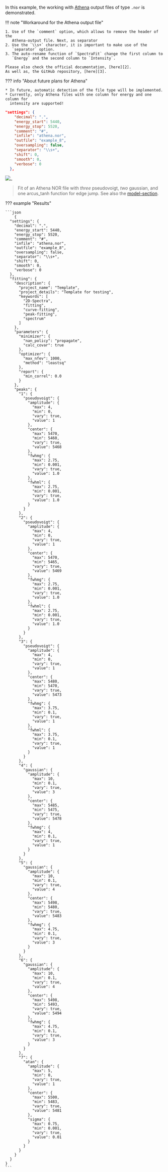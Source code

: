 In this example, the working with [Athena][1] output files of type `.nor` is
demonstrated.

!!! note "Workaround for the Athena output file"

    1. Use of the `comment` option, which allows to remove the header of the
       Athena-output file. Next, as separator
    2. Use the `\\s+` character, it is important to make use of the
       `separator` option.
    3. The auto-rename function of `SpectraFit` change the first column to
       `Energy` and the second column to `Intensity`.

    Please also check the official documentation, [here][2].
    As well as, the GitHub repository, [here][3].

??? info "About future plans for Athena"

    * In future, automatic detection of the file type will be implemented.
    * Currently, only Athena files with one column for energy and one column for
      intensity are supported!

```json
"settings": {
    "decimal": ".",
    "energy_start": 5440,
    "energy_stop": 5520,
    "comment": "#",
    "infile": "athena.nor",
    "outfile": "example_8",
    "oversampling": false,
    "separator": "\\s+",
    "shift": 0,
    "smooth": 0,
    "verbose": 0
  },
```

![_](images/Figure_8.png)

> Fit of an Athena NOR file with _three_ pseudovoigt, _two_ gaussian, and one
> arcus_tanh function for edge jump. See also the [model-section][3].

??? example "Results"

    ```json
        {
      "settings": {
        "decimal": ".",
        "energy_start": 5440,
        "energy_stop": 5520,
        "comment": "#",
        "infile": "athena.nor",
        "outfile": "example_8",
        "oversampling": false,
        "separator": "\\s+",
        "shift": 0,
        "smooth": 0,
        "verbose": 0
      },
      "fitting": {
        "description": {
          "project_name": "Template",
          "project_details": "Template for testing",
          "keywords": [
            "2D-Spectra",
            "fitting",
            "curve-fitting",
            "peak-fitting",
            "spectrum"
          ]
        },
        "parameters": {
          "minimizer": {
            "nan_policy": "propagate",
            "calc_covar": true
          },
          "optimizer": {
            "max_nfev": 1000,
            "method": "leastsq"
          },
          "report": {
            "min_correl": 0.0
          }
        },
        "peaks": {
          "1": {
            "pseudovoigt": {
              "amplitude": {
                "max": 4,
                "min": 0,
                "vary": true,
                "value": 1
              },
              "center": {
                "max": 5470,
                "min": 5460,
                "vary": true,
                "value": 5468
              },
              "fwhmg": {
                "max": 2.75,
                "min": 0.001,
                "vary": true,
                "value": 1.0
              },
              "fwhml": {
                "max": 2.75,
                "min": 0.001,
                "vary": true,
                "value": 1.0
              }
            }
          },
          "2": {
            "pseudovoigt": {
              "amplitude": {
                "max": 4,
                "min": 0,
                "vary": true,
                "value": 1
              },
              "center": {
                "max": 5470,
                "min": 5465,
                "vary": true,
                "value": 5469
              },
              "fwhmg": {
                "max": 2.75,
                "min": 0.001,
                "vary": true,
                "value": 1.0
              },
              "fwhml": {
                "max": 2.75,
                "min": 0.001,
                "vary": true,
                "value": 1.0
              }
            }
          },
          "3": {
            "pseudovoigt": {
              "amplitude": {
                "max": 4,
                "min": 0,
                "vary": true,
                "value": 1
              },
              "center": {
                "max": 5480,
                "min": 5470,
                "vary": true,
                "value": 5473
              },
              "fwhmg": {
                "max": 3.75,
                "min": 0.1,
                "vary": true,
                "value": 1
              },
              "fwhml": {
                "max": 3.75,
                "min": 0.1,
                "vary": true,
                "value": 1
              }
            }
          },
          "4": {
            "gaussian": {
              "amplitude": {
                "max": 10,
                "min": 0.1,
                "vary": true,
                "value": 3
              },
              "center": {
                "max": 5485,
                "min": 5475,
                "vary": true,
                "value": 5478
              },
              "fwhmg": {
                "max": 4,
                "min": 0.1,
                "vary": true,
                "value": 1
              }
            }
          },
          "5": {
            "gaussian": {
              "amplitude": {
                "max": 10,
                "min": 0.1,
                "vary": true,
                "value": 4
              },
              "center": {
                "max": 5498,
                "min": 5480,
                "vary": true,
                "value": 5483
              },
              "fwhmg": {
                "max": 4.75,
                "min": 0.1,
                "vary": true,
                "value": 3
              }
            }
          },
          "6": {
            "gaussian": {
              "amplitude": {
                "max": 10,
                "min": 0.1,
                "vary": true,
                "value": 4
              },
              "center": {
                "max": 5498,
                "min": 5493,
                "vary": true,
                "value": 5494
              },
              "fwhmg": {
                "max": 4.75,
                "min": 0.1,
                "vary": true,
                "value": 3
              }
            }
          },
          "7": {
            "atan": {
              "amplitude": {
                "max": 5,
                "min": 0,
                "vary": true,
                "value": 1
              },
              "center": {
                "max": 5500,
                "min": 5483,
                "vary": true,
                "value": 5481
              },
              "sigma": {
                "max": 0.75,
                "min": 0.001,
                "vary": true,
                "value": 0.01
              }
            }
          }
        }
      }
    }
    ```

[1]: http://bruceravel.github.io/demeter/documents/Athena/index.html
[2]: https://bruceravel.github.io/demeter/
[3]: https://github.com/bruceravel/demeter
[4]: ../../doc/models/

